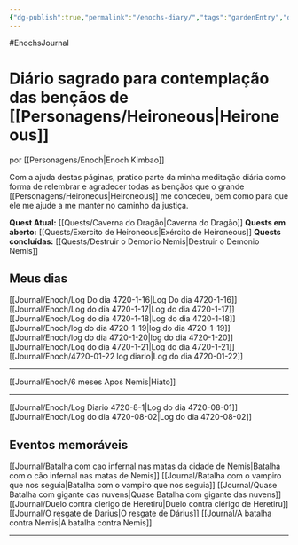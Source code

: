 ```yaml
---
{"dg-publish":true,"permalink":"/enochs-diary/","tags":"gardenEntry","dgHomeLink":true,"dgPassFrontmatter":false}
---
```


#EnochsJournal 

# Diário sagrado para contemplação das bençãos de [[Personagens/Heironeous|Heironeous]]
por [[Personagens/Enoch|Enoch Kimbao]]

Com a ajuda destas páginas, pratico parte da minha meditação diária como forma de relembrar e agradecer todas as bençãos que o grande [[Personagens/Heironeous|Heironeous]] me concedeu, bem como para que ele me ajude a me manter no caminho da justiça.
<br>

**Quest Atual:** [[Quests/Caverna do Dragão|Caverna do Dragão]]
**Quests em aberto:** [[Quests/Exercito de Heironeous|Exército de Heironeous]]
**Quests concluídas:** [[Quests/Destruir o Demonio Nemis|Destruir o Demonio Nemis]] 

## Meus dias
[[Journal/Enoch/Log Do dia 4720-1-16|Log Do dia 4720-1-16]]
[[Journal/Enoch/Log do dia 4720-1-17|Log do dia 4720-1-17]]
[[Journal/Enoch/Log do dia 4720-1-18|Log do dia 4720-1-18]]
[[Journal/Enoch/log do dia 4720-1-19|log do dia 4720-1-19]]
[[Journal/Enoch/log do dia 4720-1-20|log do dia 4720-1-20]]
[[Journal/Enoch/Log do dia 4720-1-21|Log do dia 4720-1-21]]
[[Journal/Enoch/4720-01-22 log diario|Log do dia 4720-01-22]]

---
[[Journal/Enoch/6 meses Apos Nemis|Hiato]]

---
[[Journal/Enoch/Log Diario 4720-8-1|Log do dia 4720-08-01]]
[[Journal/Enoch/Log do dia 4720-08-02|Log do dia 4720-08-02]]


## Eventos memoráveis
[[Journal/Batalha com cao infernal nas matas da cidade de Nemis|Batalha com o cão infernal nas matas de Nemis]]
[[Journal/Batalha com o vampiro que nos seguia|Batalha com o vampiro que nos seguia]]
[[Journal/Quase Batalha com gigante das nuvens|Quase Batalha com gigante das nuvens]]
[[Journal/Duelo contra clerigo de Heretiru|Duelo contra clérigo de Heretiru]]
[[Journal/O resgate de Darius|O resgate de Dárius]]
[[Journal/A batalha contra Nemis|A batalha contra Nemis]] 

---
